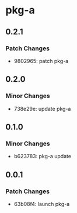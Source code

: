 # pkg-a

## 0.2.1

### Patch Changes

- 9802965: patch pkg-a

## 0.2.0

### Minor Changes

- 738e29e: update pkg-a

## 0.1.0

### Minor Changes

- b623783: pkg-a update

## 0.0.1

### Patch Changes

- 63b08f4: launch pkg-a
